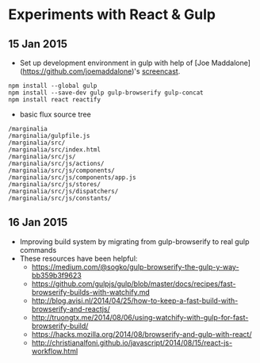 Experiments with React & Gulp
=============================

15 Jan 2015
-----------

* Set up development environment in gulp with help of [Joe Maddalone]
(https://github.com/joemaddalone)'s [screencast][joemaddalone1].

[joemaddalone1]: https://egghead.io/lessons/react-development-environment-setup

```shell
npm install --global gulp
npm install --save-dev gulp gulp-browserify gulp-concat
npm install react reactify
```

* basic flux source tree

```
/marginalia
/marginalia/gulpfile.js
/marginalia/src/
/marginalia/src/index.html
/marginalia/src/js/
/marginalia/src/js/actions/
/marginalia/src/js/components/
/marginalia/src/js/components/app.js
/marginalia/src/js/stores/
/marginalia/src/js/dispatchers/
/marginalia/src/js/constants/
```

16 Jan 2015
-----------

* Improving build system by migrating from gulp-browserify to real gulp
  commands
* These resources have been helpful:
  * https://medium.com/@sogko/gulp-browserify-the-gulp-y-way-bb359b3f9623
  * https://github.com/gulpjs/gulp/blob/master/docs/recipes/fast-browserify-builds-with-watchify.md
  * http://blog.avisi.nl/2014/04/25/how-to-keep-a-fast-build-with-browserify-and-reactjs/
  * http://truongtx.me/2014/08/06/using-watchify-with-gulp-for-fast-browserify-build/
  * https://hacks.mozilla.org/2014/08/browserify-and-gulp-with-react/
  * http://christianalfoni.github.io/javascript/2014/08/15/react-js-workflow.html